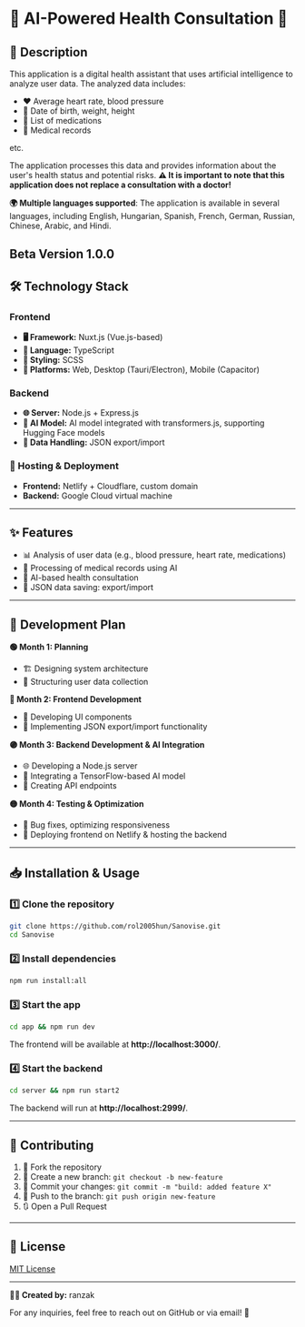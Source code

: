 # 🚀 AI-Powered Health Consultation 🏥

## 📝 Description

This application is a digital health assistant that uses artificial intelligence to analyze user data. The analyzed data includes:
- ❤️ Average heart rate, blood pressure
- 📅 Date of birth, weight, height
- 💊 List of medications
- 📄 Medical records

etc.

The application processes this data and provides information about the user's health status and potential risks. **⚠️ It is important to note that this application does not replace a consultation with a doctor!**

**🌍 Multiple languages supported**: The application is available in several languages, including English, Hungarian, Spanish, French, German, Russian, Chinese, Arabic, and Hindi.

**Beta Version 1.0.0**
---

## 🛠️ Technology Stack

### **Frontend**
- **🖥️ Framework:** Nuxt.js (Vue.js-based)
- **📝 Language:** TypeScript
- **🎨 Styling:** SCSS
- **📱 Platforms:** Web, Desktop (Tauri/Electron), Mobile (Capacitor)

### **Backend**
- **🌐 Server:** Node.js + Express.js
- **🧠 AI Model:** AI model integrated with transformers.js, supporting Hugging Face models
- **📂 Data Handling:** JSON export/import

### **🚀 Hosting & Deployment**
- **Frontend:** Netlify + Cloudflare, custom domain
- **Backend:** Google Cloud virtual machine

---

## ✨ Features

- 📊 Analysis of user data (e.g., blood pressure, heart rate, medications)
- 🤖 Processing of medical records using AI
- 🏥 AI-based health consultation
- 💾 JSON data saving: export/import

---

## 📅 Development Plan

**🟢 Month 1: Planning**
- 🏗️ Designing system architecture
- 📌 Structuring user data collection

**🔵 Month 2: Frontend Development**
- 🎨 Developing UI components
- 🔄 Implementing JSON export/import functionality

**🟣 Month 3: Backend Development & AI Integration**
- 🌐 Developing a Node.js server
- 🧠 Integrating a TensorFlow-based AI model
- 🔗 Creating API endpoints

**🟡 Month 4: Testing & Optimization**
- 🐞 Bug fixes, optimizing responsiveness
- 🚀 Deploying frontend on Netlify & hosting the backend

---

## 📥 Installation & Usage

### **1️⃣ Clone the repository**
```bash
git clone https://github.com/rol2005hun/Sanovise.git
cd Sanovise
```

### **2️⃣ Install dependencies**
```bash
npm run install:all
```

### **3️⃣ Start the app**
```bash
cd app && npm run dev
```
The frontend will be available at **http://localhost:3000/**.

### **4️⃣ Start the backend**
```bash
cd server && npm run start2
```
The backend will run at **http://localhost:2999/**.

---

## 🤝 Contributing

1. 🍴 Fork the repository
2. 🌿 Create a new branch: `git checkout -b new-feature`
3. 📝 Commit your changes: `git commit -m "build: added feature X"`
4. 🚀 Push to the branch: `git push origin new-feature`
5. 🔃 Open a Pull Request

---

## 📜 License

[MIT License](https://github.com/rol2005hun/Sanovise?tab=MIT-1-ov-file)

---

**👨‍💻 Created by:** ranzak

For any inquiries, feel free to reach out on GitHub or via email! 📩
